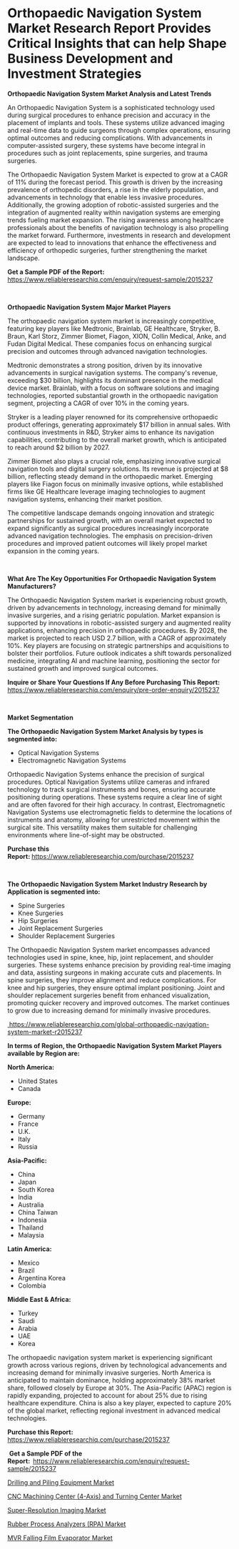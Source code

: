 <p><h1>Orthopaedic Navigation System Market Research Report Provides Critical Insights that can help Shape Business Development and Investment Strategies</h1></p><p><strong>Orthopaedic Navigation System Market Analysis and Latest Trends</strong></p>
<p><p>An Orthopaedic Navigation System is a sophisticated technology used during surgical procedures to enhance precision and accuracy in the placement of implants and tools. These systems utilize advanced imaging and real-time data to guide surgeons through complex operations, ensuring optimal outcomes and reducing complications. With advancements in computer-assisted surgery, these systems have become integral in procedures such as joint replacements, spine surgeries, and trauma surgeries.</p><p>The Orthopaedic Navigation System Market is expected to grow at a CAGR of 11% during the forecast period. This growth is driven by the increasing prevalence of orthopedic disorders, a rise in the elderly population, and advancements in technology that enable less invasive procedures. Additionally, the growing adoption of robotic-assisted surgeries and the integration of augmented reality within navigation systems are emerging trends fueling market expansion. The rising awareness among healthcare professionals about the benefits of navigation technology is also propelling the market forward. Furthermore, investments in research and development are expected to lead to innovations that enhance the effectiveness and efficiency of orthopedic surgeries, further strengthening the market landscape.</p></p>
<p><strong>Get a Sample PDF of the Report:&nbsp;</strong> <a href="https://www.reliableresearchiq.com/enquiry/request-sample/2015237?utm_campaign=3519&utm_medium=2&utm_source=Github&utm_content=ia&utm_term=29032025&utm_id=orthopaedic-navigation-system">https://www.reliableresearchiq.com/enquiry/request-sample/2015237</a></p>
<p>&nbsp;</p>
<p><strong>Orthopaedic Navigation System Major Market Players</strong></p>
<p><p>The orthopaedic navigation system market is increasingly competitive, featuring key players like Medtronic, Brainlab, GE Healthcare, Stryker, B. Braun, Karl Storz, Zimmer Biomet, Fiagon, XION, Collin Medical, Anke, and Fudan Digital Medical. These companies focus on enhancing surgical precision and outcomes through advanced navigation technologies.</p><p>Medtronic demonstrates a strong position, driven by its innovative advancements in surgical navigation systems. The company's revenue, exceeding $30 billion, highlights its dominant presence in the medical device market. Brainlab, with a focus on software solutions and imaging technologies, reported substantial growth in the orthopaedic navigation segment, projecting a CAGR of over 10% in the coming years.</p><p>Stryker is a leading player renowned for its comprehensive orthopaedic product offerings, generating approximately $17 billion in annual sales. With continuous investments in R&D, Stryker aims to enhance its navigation capabilities, contributing to the overall market growth, which is anticipated to reach around $2 billion by 2027. </p><p>Zimmer Biomet also plays a crucial role, emphasizing innovative surgical navigation tools and digital surgery solutions. Its revenue is projected at $8 billion, reflecting steady demand in the orthopaedic market. Emerging players like Fiagon focus on minimally invasive options, while established firms like GE Healthcare leverage imaging technologies to augment navigation systems, enhancing their market position.</p><p>The competitive landscape demands ongoing innovation and strategic partnerships for sustained growth, with an overall market expected to expand significantly as surgical procedures increasingly incorporate advanced navigation technologies. The emphasis on precision-driven procedures and improved patient outcomes will likely propel market expansion in the coming years.</p></p>
<p>&nbsp;</p>
<p><strong>What Are The Key Opportunities For Orthopaedic Navigation System Manufacturers?</strong></p>
<p><p>The Orthopaedic Navigation System market is experiencing robust growth, driven by advancements in technology, increasing demand for minimally invasive surgeries, and a rising geriatric population. Market expansion is supported by innovations in robotic-assisted surgery and augmented reality applications, enhancing precision in orthopaedic procedures. By 2028, the market is projected to reach USD 2.7 billion, with a CAGR of approximately 10%. Key players are focusing on strategic partnerships and acquisitions to bolster their portfolios. Future outlook indicates a shift towards personalized medicine, integrating AI and machine learning, positioning the sector for sustained growth and improved surgical outcomes.</p></p>
<p><strong>Inquire or Share Your Questions If Any Before Purchasing This Report:</strong> <a href="https://www.reliableresearchiq.com/enquiry/pre-order-enquiry/2015237?utm_campaign=3519&utm_medium=2&utm_source=Github&utm_content=ia&utm_term=29032025&utm_id=orthopaedic-navigation-system">https://www.reliableresearchiq.com/enquiry/pre-order-enquiry/2015237</a></p>
<p>&nbsp;</p>
<p><strong>Market Segmentation</strong></p>
<p><strong>The Orthopaedic Navigation System Market Analysis by types is segmented into:</strong></p>
<p><ul><li>Optical Navigation Systems</li><li>Electromagnetic Navigation Systems</li></ul></p>
<p><p>Orthopaedic Navigation Systems enhance the precision of surgical procedures. Optical Navigation Systems utilize cameras and infrared technology to track surgical instruments and bones, ensuring accurate positioning during operations. These systems require a clear line of sight and are often favored for their high accuracy. In contrast, Electromagnetic Navigation Systems use electromagnetic fields to determine the locations of instruments and anatomy, allowing for unrestricted movement within the surgical site. This versatility makes them suitable for challenging environments where line-of-sight may be obstructed.</p></p>
<p><strong>Purchase this Report:&nbsp;</strong><a href="https://www.reliableresearchiq.com/purchase/2015237?utm_campaign=3519&utm_medium=2&utm_source=Github&utm_content=ia&utm_term=29032025&utm_id=orthopaedic-navigation-system">https://www.reliableresearchiq.com/purchase/2015237</a></p>
<p>&nbsp;</p>
<p><strong>The Orthopaedic Navigation System Market Industry Research by Application is segmented into:</strong></p>
<p><ul><li>Spine Surgeries</li><li>Knee Surgeries</li><li>Hip Surgeries</li><li>Joint Replacement Surgeries</li><li>Shoulder Replacement Surgeries</li></ul></p>
<p><p>The Orthopaedic Navigation System market encompasses advanced technologies used in spine, knee, hip, joint replacement, and shoulder surgeries. These systems enhance precision by providing real-time imaging and data, assisting surgeons in making accurate cuts and placements. In spine surgeries, they improve alignment and reduce complications. For knee and hip surgeries, they ensure optimal implant positioning. Joint and shoulder replacement surgeries benefit from enhanced visualization, promoting quicker recovery and improved outcomes. The market continues to grow due to increasing demand for minimally invasive procedures.</p></p>
<p><a href="https://www.reliableresearchiq.com/global-orthopaedic-navigation-system-market-r2015237?utm_campaign=3519&utm_medium=2&utm_source=Github&utm_content=ia&utm_term=29032025&utm_id=orthopaedic-navigation-system">&nbsp;https://www.reliableresearchiq.com/global-orthopaedic-navigation-system-market-r2015237</a></p>
<p><strong>In terms of Region, the Orthopaedic Navigation System Market Players available by Region are:</strong></p>
<p>
    <p> <strong> North America: </strong>
        <ul>
            <li>United States</li>
            <li>Canada</li>
        </ul>
        </p> 
    <p> <strong> Europe: </strong>
        <ul>
            <li>Germany</li>
            <li>France</li>
            <li>U.K.</li>
            <li>Italy</li>
            <li>Russia</li>
        </ul>
        </p> 
    <p> <strong> Asia-Pacific: </strong>
        <ul>
            <li>China</li>
            <li>Japan</li>
            <li>South Korea</li>
            <li>India</li>
            <li>Australia</li>
            <li>China Taiwan</li>
            <li>Indonesia</li>
            <li>Thailand</li>
            <li>Malaysia</li>
        </ul>
        </p> 
    <p> <strong> Latin America: </strong>
        <ul>
            <li>Mexico</li>
            <li>Brazil</li>
            <li>Argentina Korea</li>
            <li>Colombia</li>
        </ul>
        </p> 
    <p> <strong> Middle East & Africa: </strong>
        <ul>
            <li>Turkey</li>
            <li>Saudi</li>
            <li>Arabia</li>
            <li>UAE</li>
            <li>Korea</li>
        </ul>
    </p>
    </p>
<p><p>The orthopaedic navigation system market is experiencing significant growth across various regions, driven by technological advancements and increasing demand for minimally invasive surgeries. North America is anticipated to maintain dominance, holding approximately 38% market share, followed closely by Europe at 30%. The Asia-Pacific (APAC) region is rapidly expanding, projected to account for about 25% due to rising healthcare expenditure. China is also a key player, expected to capture 20% of the global market, reflecting regional investment in advanced medical technologies.</p></p>
<p><strong>Purchase this Report: </strong><a href="https://www.reliableresearchiq.com/purchase/2015237?utm_campaign=3519&utm_medium=2&utm_source=Github&utm_content=ia&utm_term=29032025&utm_id=orthopaedic-navigation-system">https://www.reliableresearchiq.com/purchase/2015237</a></p>
<p>&nbsp;<strong>Get a Sample PDF of the Report:&nbsp;&nbsp;</strong><a href="https://www.reliableresearchiq.com/enquiry/request-sample/2015237?utm_campaign=3519&utm_medium=2&utm_source=Github&utm_content=ia&utm_term=29032025&utm_id=orthopaedic-navigation-system">https://www.reliableresearchiq.com/enquiry/request-sample/2015237</a></p>
<p><strong></strong></p>
<p><p><a href="https://www.linkedin.com/pulse/exploring-drilling-piling-equipment-market-strategic-insights-qup5e?utm_campaign=3519&utm_medium=2&utm_source=Github&utm_content=ia&utm_term=29032025&utm_id=orthopaedic-navigation-system">Drilling and Piling Equipment Market</a></p><p><a href="https://www.linkedin.com/pulse/market-analysis-cnc-machining-center-4-axis-turning-trends-1w5ee?utm_campaign=3519&utm_medium=2&utm_source=Github&utm_content=ia&utm_term=29032025&utm_id=orthopaedic-navigation-system">CNC Machining Center (4-Axis) and Turning Center Market</a></p><p><a href="https://www.linkedin.com/pulse/super-resolution-imaging-market-report-insights-from-industry-cchme?utm_campaign=3519&utm_medium=2&utm_source=Github&utm_content=ia&utm_term=29032025&utm_id=orthopaedic-navigation-system">Super-Resolution Imaging Market</a></p><p><a href="https://www.linkedin.com/pulse/rubber-process-analyzers-rpa-market-analysis-major-challenges-zn0mf?utm_campaign=3519&utm_medium=2&utm_source=Github&utm_content=ia&utm_term=29032025&utm_id=orthopaedic-navigation-system">Rubber Process Analyzers (RPA) Market</a></p><p><a href="https://www.linkedin.com/pulse/mvr-falling-film-evaporator-industry-market-analysis-evaluating-8jzae?utm_campaign=3519&utm_medium=2&utm_source=Github&utm_content=ia&utm_term=29032025&utm_id=orthopaedic-navigation-system">MVR Falling Film Evaporator Market</a></p></p>